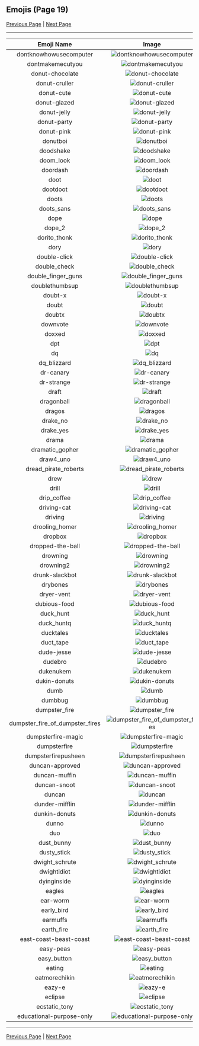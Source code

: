 
## Emojis (Page 19)

[Previous Page](/docs/rc/page-d-0018.md)
  | [Next Page](/docs/rc/page-e-0020.md)

<hr />

|Emoji Name|Image|
| :-: | :-: |
|dontknowhowusecomputer| ![dontknowhowusecomputer](/emojis/rc/dontknowhowusecomputer.png)|
|dontmakemecutyou| ![dontmakemecutyou](/emojis/rc/dontmakemecutyou.jpg)|
|donut-chocolate| ![donut-chocolate](/emojis/rc/donut-chocolate.png)|
|donut-cruller| ![donut-cruller](/emojis/rc/donut-cruller.png)|
|donut-cute| ![donut-cute](/emojis/rc/donut-cute.png)|
|donut-glazed| ![donut-glazed](/emojis/rc/donut-glazed.png)|
|donut-jelly| ![donut-jelly](/emojis/rc/donut-jelly.png)|
|donut-party| ![donut-party](/emojis/rc/donut-party.gif)|
|donut-pink| ![donut-pink](/emojis/rc/donut-pink.png)|
|donutboi| ![donutboi](/emojis/rc/donutboi.png)|
|doodshake| ![doodshake](/emojis/rc/doodshake.gif)|
|doom_look| ![doom_look](/emojis/rc/doom_look.gif)|
|doordash| ![doordash](/emojis/rc/doordash.png)|
|doot| ![doot](/emojis/rc/doot.png)|
|dootdoot| ![dootdoot](/emojis/rc/dootdoot.gif)|
|doots| ![doots](/emojis/rc/doots.png)|
|doots_sans| ![doots_sans](/emojis/rc/doots_sans.gif)|
|dope| ![dope](/emojis/rc/dope.jpg)|
|dope_2| ![dope_2](/emojis/rc/dope_2.png)|
|dorito_thonk| ![dorito_thonk](/emojis/rc/dorito_thonk.png)|
|dory| ![dory](/emojis/rc/dory.png)|
|double-click| ![double-click](/emojis/rc/double-click.png)|
|double_check| ![double_check](/emojis/rc/double_check.png)|
|double_finger_guns| ![double_finger_guns](/emojis/rc/double_finger_guns.gif)|
|doublethumbsup| ![doublethumbsup](/emojis/rc/doublethumbsup.png)|
|doubt-x| ![doubt-x](/emojis/rc/doubt-x.png)|
|doubt| ![doubt](/emojis/rc/doubt.png)|
|doubtx| ![doubtx](/emojis/rc/doubtx.jpg)|
|downvote| ![downvote](/emojis/rc/downvote.png)|
|doxxed| ![doxxed](/emojis/rc/doxxed.png)|
|dpt| ![dpt](/emojis/rc/dpt.png)|
|dq| ![dq](/emojis/rc/dq.png)|
|dq_blizzard| ![dq_blizzard](/emojis/rc/dq_blizzard.jpg)|
|dr-canary| ![dr-canary](/emojis/rc/dr-canary.png)|
|dr-strange| ![dr-strange](/emojis/rc/dr-strange.png)|
|draft| ![draft](/emojis/rc/draft.png)|
|dragonball| ![dragonball](/emojis/rc/dragonball.png)|
|dragos| ![dragos](/emojis/rc/dragos.png)|
|drake_no| ![drake_no](/emojis/rc/drake_no.png)|
|drake_yes| ![drake_yes](/emojis/rc/drake_yes.png)|
|drama| ![drama](/emojis/rc/drama.gif)|
|dramatic_gopher| ![dramatic_gopher](/emojis/rc/dramatic_gopher.gif)|
|draw4_uno| ![draw4_uno](/emojis/rc/draw4_uno.png)|
|dread_pirate_roberts| ![dread_pirate_roberts](/emojis/rc/dread_pirate_roberts.png)|
|drew| ![drew](/emojis/rc/drew.png)|
|drill| ![drill](/emojis/rc/drill.png)|
|drip_coffee| ![drip_coffee](/emojis/rc/drip_coffee.png)|
|driving-cat| ![driving-cat](/emojis/rc/driving-cat.gif)|
|driving| ![driving](/emojis/rc/driving.gif)|
|drooling_homer| ![drooling_homer](/emojis/rc/drooling_homer.png)|
|dropbox| ![dropbox](/emojis/rc/dropbox.png)|
|dropped-the-ball| ![dropped-the-ball](/emojis/rc/dropped-the-ball.gif)|
|drowning| ![drowning](/emojis/rc/drowning.png)|
|drowning2| ![drowning2](/emojis/rc/drowning2.png)|
|drunk-slackbot| ![drunk-slackbot](/emojis/rc/drunk-slackbot.gif)|
|drybones| ![drybones](/emojis/rc/drybones.png)|
|dryer-vent| ![dryer-vent](/emojis/rc/dryer-vent.png)|
|dubious-food| ![dubious-food](/emojis/rc/dubious-food.png)|
|duck_hunt| ![duck_hunt](/emojis/rc/duck_hunt.png)|
|duck_huntq| ![duck_huntq](/emojis/rc/duck_huntq.gif)|
|ducktales| ![ducktales](/emojis/rc/ducktales.png)|
|duct_tape| ![duct_tape](/emojis/rc/duct_tape.png)|
|dude-jesse| ![dude-jesse](/emojis/rc/dude-jesse.png)|
|dudebro| ![dudebro](/emojis/rc/dudebro.png)|
|dukenukem| ![dukenukem](/emojis/rc/dukenukem.jpg)|
|dukin-donuts| ![dukin-donuts](/emojis/rc/dukin-donuts.png)|
|dumb| ![dumb](/emojis/rc/dumb.png)|
|dumbbug| ![dumbbug](/emojis/rc/dumbbug.png)|
|dumpster_fire| ![dumpster_fire](/emojis/rc/dumpster_fire.gif)|
|dumpster_fire_of_dumpster_fires| ![dumpster_fire_of_dumpster_fires](/emojis/rc/dumpster_fire_of_dumpster_fires.png)|
|dumpsterfire-magic| ![dumpsterfire-magic](/emojis/rc/dumpsterfire-magic.gif)|
|dumpsterfire| ![dumpsterfire](/emojis/rc/dumpsterfire.gif)|
|dumpsterfirepusheen| ![dumpsterfirepusheen](/emojis/rc/dumpsterfirepusheen.jpg)|
|duncan-approved| ![duncan-approved](/emojis/rc/duncan-approved.png)|
|duncan-muffin| ![duncan-muffin](/emojis/rc/duncan-muffin.png)|
|duncan-snoot| ![duncan-snoot](/emojis/rc/duncan-snoot.png)|
|duncan| ![duncan](/emojis/rc/duncan.png)|
|dunder-mifflin| ![dunder-mifflin](/emojis/rc/dunder-mifflin.png)|
|dunkin-donuts| ![dunkin-donuts](/emojis/rc/dunkin-donuts.png)|
|dunno| ![dunno](/emojis/rc/dunno.jpg)|
|duo| ![duo](/emojis/rc/duo.png)|
|dust_bunny| ![dust_bunny](/emojis/rc/dust_bunny.gif)|
|dusty_stick| ![dusty_stick](/emojis/rc/dusty_stick.png)|
|dwight_schrute| ![dwight_schrute](/emojis/rc/dwight_schrute.png)|
|dwightidiot| ![dwightidiot](/emojis/rc/dwightidiot.jpg)|
|dyinginside| ![dyinginside](/emojis/rc/dyinginside.png)|
|eagles| ![eagles](/emojis/rc/eagles.jpg)|
|ear-worm| ![ear-worm](/emojis/rc/ear-worm.gif)|
|early_bird| ![early_bird](/emojis/rc/early_bird.png)|
|earmuffs| ![earmuffs](/emojis/rc/earmuffs.png)|
|earth_fire| ![earth_fire](/emojis/rc/earth_fire.png)|
|east-coast-beast-coast| ![east-coast-beast-coast](/emojis/rc/east-coast-beast-coast.jpg)|
|easy-peas| ![easy-peas](/emojis/rc/easy-peas.png)|
|easy_button| ![easy_button](/emojis/rc/easy_button.png)|
|eating| ![eating](/emojis/rc/eating.gif)|
|eatmorechikin| ![eatmorechikin](/emojis/rc/eatmorechikin.png)|
|eazy-e| ![eazy-e](/emojis/rc/eazy-e.jpg)|
|eclipse| ![eclipse](/emojis/rc/eclipse.png)|
|ecstatic_tony| ![ecstatic_tony](/emojis/rc/ecstatic_tony.png)|
|educational-purpose-only| ![educational-purpose-only](/emojis/rc/educational-purpose-only.png)|

<hr/>

[Previous Page](/docs/rc/page-d-0018.md)
  | [Next Page](/docs/rc/page-e-0020.md)